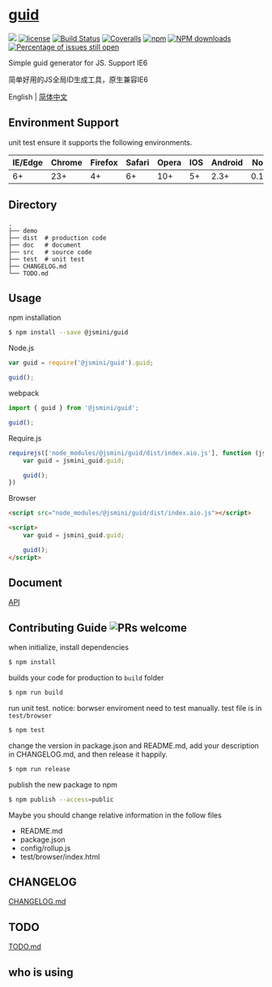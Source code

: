 # [guid](https://github.com/jsmini/guid/)
[![](https://img.shields.io/badge/Powered%20by-jslib%20base-brightgreen.svg)](https://github.com/yanhaijing/jslib-base)
[![license](https://img.shields.io/badge/license-MIT-blue.svg)](https://github.com/jsmini/guid/blob/master/LICENSE)
[![Build Status](https://travis-ci.org/jsmini/guid.svg?branch=master)](https://travis-ci.org/jsmini/guid)
[![Coveralls](https://img.shields.io/coveralls/jsmini/guid.svg)](https://coveralls.io/github/jsmini/guid)
[![npm](https://img.shields.io/badge/npm-0.8.0-orange.svg)](https://www.npmjs.com/package/@jsmini/guid)
[![NPM downloads](http://img.shields.io/npm/dm/@jsmini/guid.svg?style=flat-square)](http://www.npmtrends.com/@jsmini/guid)
[![Percentage of issues still open](http://isitmaintained.com/badge/open/jsmini/guid.svg)](http://isitmaintained.com/project/jsmini/guid "Percentage of issues still open")

Simple guid generator for JS. Support IE6

简单好用的JS全局ID生成工具，原生兼容IE6

English | [简体中文](./README-zh_CN.md)

## Environment Support

unit test ensure it supports the following environments.

| IE/Edge | Chrome | Firefox | Safari | Opera | IOS  | Android | Node  |
| ------- | ------ | ------- | ------ | ----- | ---- | ------- | ----- |
| 6+      | 23+    | 4+      | 6+     | 10+   | 5+   | 2.3+    | 0.10+ |


## Directory

```
.
├── demo
├── dist  # production code
├── doc   # document
├── src   # source code
├── test  # unit test
├── CHANGELOG.md
└── TODO.md
```

## Usage
npm installation

```bash
$ npm install --save @jsmini/guid
```

Node.js

```js
var guid = require('@jsmini/guid').guid;

guid();
```

webpack

```js
import { guid } from '@jsmini/guid';

guid();
```

Require.js

```js
requirejs(['node_modules/@jsmini/guid/dist/index.aio.js'], function (jsmini_guid) {
    var guid = jsmini_guid.guid;

    guid();
})
```

Browser

```html
<script src="node_modules/@jsmini/guid/dist/index.aio.js"></script>

<script>
    var guid = jsmini_guid.guid;

    guid();
</script>
```

## Document

[API](https://github.com/jsmini/guid/blob/master/doc/api.md)

## Contributing Guide  ![PRs welcome](<https://img.shields.io/badge/PRs-welcome-brightgreen.svg>)
when initialize, install dependencies 

```bash
$ npm install
```

builds your code for production to `build` folder

```bash
$ npm run build
```

run unit test.  notice: borwser enviroment need to test manually.  test file is in `test/browser`

```bash
$ npm test
```

change  the  version in package.json and README.md, add your description in CHANGELOG.md, and then release it happily.

```bash
$ npm run release
```

publish the new package to npm

```bash
$ npm publish --access=public
```

  Maybe you should change relative information in the follow files

- README.md
- package.json
- config/rollup.js
- test/browser/index.html

## CHANGELOG
[CHANGELOG.md](https://github.com/jsmini/guid/blob/master/CHANGELOG.md)

## TODO
[TODO.md](<https://github.com/jsmini/guid/blob/master/TODO.md>)

## who is using
